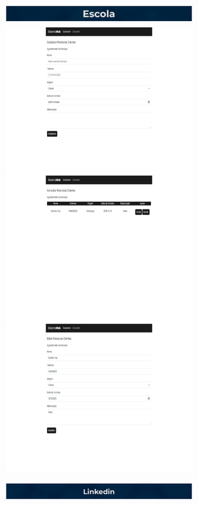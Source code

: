 <img src="images/top.jpg" alt="Banner">

<p align="center">
  <img src="images/cadastrar.png" height="400" width="auto" alt="Cadastrar Screen">
  <br>
  <img src="images/consulta.png" height="400" width="auto" alt="Consultar Screen">
  <br>
  <img src="images/editar.png" height="400" width="auto" alt="Editar Screen">  
</p>

<br>

<a href="https://www.linkedin.com/in/danillucruz/" alt="LinkedIn">
  <img src="images/linkedin.jpg" align="center" alt="LinkedIn">
</a>
